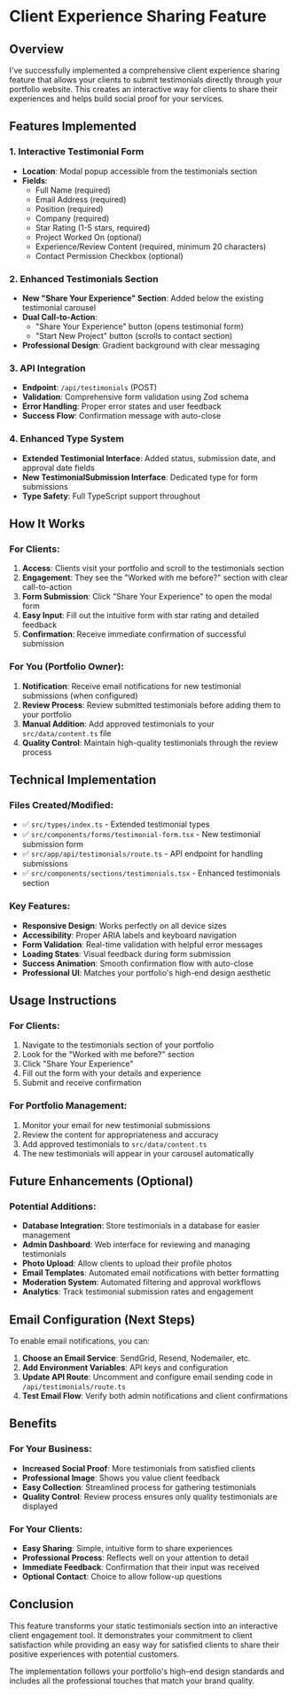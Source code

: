 # Client Experience Sharing Feature

## Overview
I've successfully implemented a comprehensive client experience sharing feature that allows your clients to submit testimonials directly through your portfolio website. This creates an interactive way for clients to share their experiences and helps build social proof for your services.

## Features Implemented

### 1. **Interactive Testimonial Form**
- **Location**: Modal popup accessible from the testimonials section
- **Fields**: 
  - Full Name (required)
  - Email Address (required)
  - Position (required)
  - Company (required)
  - Star Rating (1-5 stars, required)
  - Project Worked On (optional)
  - Experience/Review Content (required, minimum 20 characters)
  - Contact Permission Checkbox (optional)

### 2. **Enhanced Testimonials Section**
- **New "Share Your Experience" Section**: Added below the existing testimonial carousel
- **Dual Call-to-Action**: 
  - "Share Your Experience" button (opens testimonial form)
  - "Start New Project" button (scrolls to contact section)
- **Professional Design**: Gradient background with clear messaging

### 3. **API Integration**
- **Endpoint**: `/api/testimonials` (POST)
- **Validation**: Comprehensive form validation using Zod schema
- **Error Handling**: Proper error states and user feedback
- **Success Flow**: Confirmation message with auto-close

### 4. **Enhanced Type System**
- **Extended Testimonial Interface**: Added status, submission date, and approval date fields
- **New TestimonialSubmission Interface**: Dedicated type for form submissions
- **Type Safety**: Full TypeScript support throughout

## How It Works

### For Clients:
1. **Access**: Clients visit your portfolio and scroll to the testimonials section
2. **Engagement**: They see the "Worked with me before?" section with clear call-to-action
3. **Form Submission**: Click "Share Your Experience" to open the modal form
4. **Easy Input**: Fill out the intuitive form with star rating and detailed feedback
5. **Confirmation**: Receive immediate confirmation of successful submission

### For You (Portfolio Owner):
1. **Notification**: Receive email notifications for new testimonial submissions (when configured)
2. **Review Process**: Review submitted testimonials before adding them to your portfolio
3. **Manual Addition**: Add approved testimonials to your `src/data/content.ts` file
4. **Quality Control**: Maintain high-quality testimonials through the review process

## Technical Implementation

### Files Created/Modified:
- ✅ `src/types/index.ts` - Extended testimonial types
- ✅ `src/components/forms/testimonial-form.tsx` - New testimonial submission form
- ✅ `src/app/api/testimonials/route.ts` - API endpoint for handling submissions
- ✅ `src/components/sections/testimonials.tsx` - Enhanced testimonials section

### Key Features:
- **Responsive Design**: Works perfectly on all device sizes
- **Accessibility**: Proper ARIA labels and keyboard navigation
- **Form Validation**: Real-time validation with helpful error messages
- **Loading States**: Visual feedback during form submission
- **Success Animation**: Smooth confirmation flow with auto-close
- **Professional UI**: Matches your portfolio's high-end design aesthetic

## Usage Instructions

### For Clients:
1. Navigate to the testimonials section of your portfolio
2. Look for the "Worked with me before?" section
3. Click "Share Your Experience"
4. Fill out the form with your details and experience
5. Submit and receive confirmation

### For Portfolio Management:
1. Monitor your email for new testimonial submissions
2. Review the content for appropriateness and accuracy
3. Add approved testimonials to `src/data/content.ts`
4. The new testimonials will appear in your carousel automatically

## Future Enhancements (Optional)

### Potential Additions:
- **Database Integration**: Store testimonials in a database for easier management
- **Admin Dashboard**: Web interface for reviewing and managing testimonials
- **Photo Upload**: Allow clients to upload their profile photos
- **Email Templates**: Automated email notifications with better formatting
- **Moderation System**: Automated filtering and approval workflows
- **Analytics**: Track testimonial submission rates and engagement

## Email Configuration (Next Steps)

To enable email notifications, you can:

1. **Choose an Email Service**: SendGrid, Resend, Nodemailer, etc.
2. **Add Environment Variables**: API keys and configuration
3. **Update API Route**: Uncomment and configure email sending code in `/api/testimonials/route.ts`
4. **Test Email Flow**: Verify both admin notifications and client confirmations

## Benefits

### For Your Business:
- **Increased Social Proof**: More testimonials from satisfied clients
- **Professional Image**: Shows you value client feedback
- **Easy Collection**: Streamlined process for gathering testimonials
- **Quality Control**: Review process ensures only quality testimonials are displayed

### For Your Clients:
- **Easy Sharing**: Simple, intuitive form to share experiences
- **Professional Process**: Reflects well on your attention to detail
- **Immediate Feedback**: Confirmation that their input was received
- **Optional Contact**: Choice to allow follow-up questions

## Conclusion

This feature transforms your static testimonials section into an interactive client engagement tool. It demonstrates your commitment to client satisfaction while providing an easy way for satisfied clients to share their positive experiences with potential customers.

The implementation follows your portfolio's high-end design standards and includes all the professional touches that match your brand quality.

